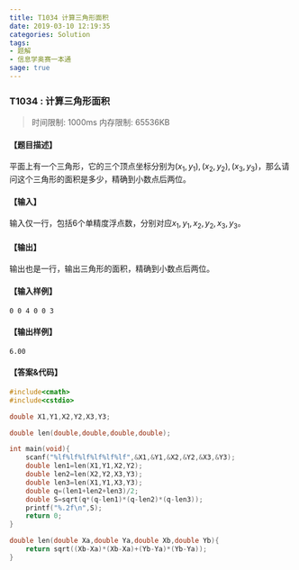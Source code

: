```yaml
---
title: T1034 计算三角形面积
date: 2019-03-10 12:19:35
categories: Solution
tags:
- 题解
- 信息学奥赛一本通
sage: true
---
```


### T1034 : 计算三角形面积

> 时间限制: $1000 \text{ms}$ 内存限制: $65536 \text{KB}$

<!-- more -->

#### 【题目描述】

平面上有一个三角形，它的三个顶点坐标分别为$(x_{1}, y_{1}), (x_{2}, y_{2}), (x_{3}, y_{3})$，那么请问这个三角形的面积是多少，精确到小数点后两位。

#### 【输入】

输入仅一行，包括$6$个单精度浮点数，分别对应$x_{1}, y_{1}, x_{2}, y_{2}, x_{3}, y_{3}$。

#### 【输出】

输出也是一行，输出三角形的面积，精确到小数点后两位。

#### 【输入样例】

```
0 0 4 0 0 3
```

#### 【输出样例】

```
6.00
```

#### 【答案&代码】

```cpp
#include<cmath>
#include<cstdio>

double X1,Y1,X2,Y2,X3,Y3;

double len(double,double,double,double);

int main(void){
    scanf("%lf%lf%lf%lf%lf%lf",&X1,&Y1,&X2,&Y2,&X3,&Y3);
    double len1=len(X1,Y1,X2,Y2);
    double len2=len(X2,Y2,X3,Y3);
    double len3=len(X1,Y1,X3,Y3);
    double q=(len1+len2+len3)/2;
    double S=sqrt(q*(q-len1)*(q-len2)*(q-len3));
    printf("%.2f\n",S);
    return 0;
}

double len(double Xa,double Ya,double Xb,double Yb){
    return sqrt((Xb-Xa)*(Xb-Xa)+(Yb-Ya)*(Yb-Ya));
}
```
